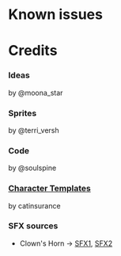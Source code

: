 # Known issues

# Credits
### Ideas
by @moona_star

### Sprites
by @terri_versh

### Code
by @soulspine

### [Character Templates](https://github.com/catinsurance/isaac-character-template)
by catinsurance

### SFX sources
- Clown's Horn -> [SFX1](https://www.youtube.com/watch?v=z7rxdZSgW7k), [SFX2](https://www.youtube.com/watch?v=DJge_WQZJ4I)
